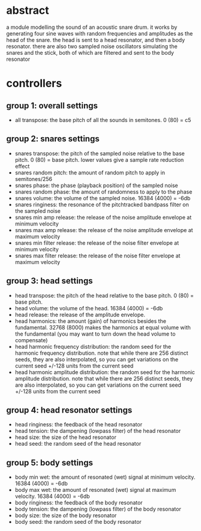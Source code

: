 # abstract

a module modelling the sound of an acoustic snare drum. it works by generating four sine waves with random frequencies and amplitudes as the head of the snare. the head is sent to a head resonator, and then a body resonator. there are also two sampled noise oscillators simulating the snares and the stick, both of which are filtered and sent to the body resonator

# controllers

## group 1: overall settings

- all transpose: the base pitch of all the sounds in semitones. 0 (80) = c5

## group 2: snares settings

- snares transpose: the pitch of the sampled noise relative to the base pitch. 0 (80) = base pitch. lower values give a sample rate reduction effect
- snares random pitch: the amount of random pitch to apply in semitones/256
- snares phase: the phase (playback position) of the sampled noise
- snares random phase: the amount of randomness to apply to the phase
- snares volume: the volume of the sampled noise. 16384 (4000) = -6db
- snares ringiness: the resonance of the pitchtracked bandpass filter on the sampled noise
- snares min amp release: the release of the noise amplitude envelope at minimum velocity
- snares max amp release: the release of the noise amplitude envelope at maximum velocity
- snares min filter release: the release of the noise filter envelope at minimum velocity
- snares max filter release: the release of the noise filter envelope at maximum velocity

## group 3: head settings

- head transpose: the pitch of the head relative to the base pitch. 0 (80) = base pitch.
- head volume: the volume of the head. 16384 (4000) = -6db
- head release: the release of the amplitude envelope.
- head harmonics: the amount (gain) of harmonics besides the fundamental. 32768 (8000) makes the harmonics at equal volume with the fundamental (you may want to turn down the head volume to compensate)
- head harmonic frequency distribution: the random seed for the harmonic frequency distribution. note that while there are 256 distinct seeds, they are also interpolated, so you can get variations on the current seed +/-128 units from the current seed
- head harmonic amplitude distribution: the random seed for the harmonic amplitude distribution. note that while there are 256 distinct seeds, they are also interpolated, so you can get variations on the current seed +/-128 units from the current seed

## group 4: head resonator settings

- head ringiness: the feedback of the head resonator
- head tension: the dampening (lowpass filter) of the head resonator
- head size: the size of the head resonator
- head seed: the random seed of the head resonator

## group 5: body settings

- body min wet: the amount of resonated (wet) signal at minimum velocity. 16384 (4000) = -6db
- body max wet: the amount of resonated (wet) signal at maximum velocity. 16384 (4000) = -6db
- body ringiness: the feedback of the body resonator
- body tension: the dampening (lowpass filter) of the body resonator
- body size: the size of the body resonator
- body seed: the random seed of the body resonator